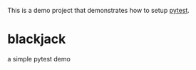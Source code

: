 This is a demo project that demonstrates how to setup [pytest](https://calmcode.io/pytest/introduction.html). 

# blackjack

a simple pytest demo
